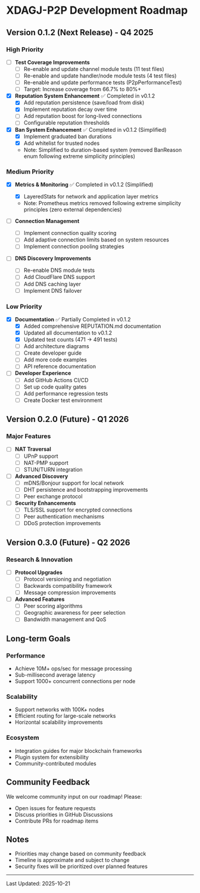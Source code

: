 # XDAGJ-P2P Development Roadmap

## Version 0.1.2 (Next Release) - Q4 2025

### High Priority
- [ ] **Test Coverage Improvements**
  - [ ] Re-enable and update channel module tests (11 test files)
  - [ ] Re-enable and update handler/node module tests (4 test files)
  - [ ] Re-enable and update performance tests (P2pPerformanceTest)
  - [ ] Target: Increase coverage from 66.7% to 80%+

- [x] **Reputation System Enhancement** ✅ Completed in v0.1.2
  - [x] Add reputation persistence (save/load from disk)
  - [x] Implement reputation decay over time
  - [ ] Add reputation boost for long-lived connections
  - [ ] Configurable reputation thresholds

- [x] **Ban System Enhancement** ✅ Completed in v0.1.2 (Simplified)
  - [x] Implement graduated ban durations
  - [x] Add whitelist for trusted nodes
  - Note: Simplified to duration-based system (removed BanReason enum following extreme simplicity principles)

### Medium Priority
- [x] **Metrics & Monitoring** ✅ Completed in v0.1.2 (Simplified)
  - [x] LayeredStats for network and application layer metrics
  - Note: Prometheus metrics removed following extreme simplicity principles (zero external dependencies)

- [ ] **Connection Management**
  - [ ] Implement connection quality scoring
  - [ ] Add adaptive connection limits based on system resources
  - [ ] Implement connection pooling strategies

- [ ] **DNS Discovery Improvements**
  - [ ] Re-enable DNS module tests
  - [ ] Add CloudFlare DNS support
  - [ ] Add DNS caching layer
  - [ ] Implement DNS failover

### Low Priority
- [x] **Documentation** ✅ Partially Completed in v0.1.2
  - [x] Added comprehensive REPUTATION.md documentation
  - [x] Updated all documentation to v0.1.2
  - [x] Updated test counts (471 → 491 tests)
  - [ ] Add architecture diagrams
  - [ ] Create developer guide
  - [ ] Add more code examples
  - [ ] API reference documentation

- [ ] **Developer Experience**
  - [ ] Add GitHub Actions CI/CD
  - [ ] Set up code quality gates
  - [ ] Add performance regression tests
  - [ ] Create Docker test environment

## Version 0.2.0 (Future) - Q1 2026

### Major Features
- [ ] **NAT Traversal**
  - [ ] UPnP support
  - [ ] NAT-PMP support
  - [ ] STUN/TURN integration

- [ ] **Advanced Discovery**
  - [ ] mDNS/Bonjour support for local network
  - [ ] DHT persistence and bootstrapping improvements
  - [ ] Peer exchange protocol

- [ ] **Security Enhancements**
  - [ ] TLS/SSL support for encrypted connections
  - [ ] Peer authentication mechanisms
  - [ ] DDoS protection improvements

## Version 0.3.0 (Future) - Q2 2026

### Research & Innovation
- [ ] **Protocol Upgrades**
  - [ ] Protocol versioning and negotiation
  - [ ] Backwards compatibility framework
  - [ ] Message compression improvements

- [ ] **Advanced Features**
  - [ ] Peer scoring algorithms
  - [ ] Geographic awareness for peer selection
  - [ ] Bandwidth management and QoS

## Long-term Goals

### Performance
- Achieve 10M+ ops/sec for message processing
- Sub-millisecond average latency
- Support 1000+ concurrent connections per node

### Scalability
- Support networks with 100K+ nodes
- Efficient routing for large-scale networks
- Horizontal scalability improvements

### Ecosystem
- Integration guides for major blockchain frameworks
- Plugin system for extensibility
- Community-contributed modules

## Community Feedback

We welcome community input on our roadmap! Please:
- Open issues for feature requests
- Discuss priorities in GitHub Discussions
- Contribute PRs for roadmap items

## Notes

- Priorities may change based on community feedback
- Timeline is approximate and subject to change
- Security fixes will be prioritized over planned features

---

Last Updated: 2025-10-21
